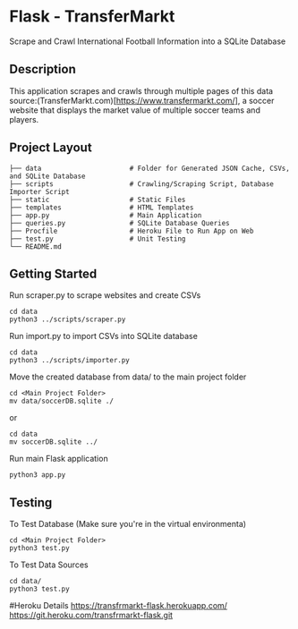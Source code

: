 # Flask - TransferMarkt 
Scrape and Crawl International Football Information into a SQLite Database


## Description
This application scrapes and crawls through multiple pages of this data source:(TransferMarkt.com)[https://www.transfermarkt.com/], a soccer website that displays the market value of multiple soccer teams and players.


## Project Layout
    ├── data                      # Folder for Generated JSON Cache, CSVs, and SQLite Database
    ├── scripts                   # Crawling/Scraping Script, Database Importer Script
    ├── static                    # Static Files
    ├── templates                 # HTML Templates
    ├── app.py                    # Main Application
    ├── queries.py                # SQLite Database Queries
    ├── Procfile                  # Heroku File to Run App on Web
    ├── test.py                   # Unit Testing
    └── README.md

## Getting Started
Run scraper.py to scrape websites and create CSVs
```
cd data
python3 ../scripts/scraper.py
```

Run import.py to import CSVs into SQLite database
```
cd data
python3 ../scripts/importer.py
```

Move the created database from data/ to the main project folder
```
cd <Main Project Folder>
mv data/soccerDB.sqlite ./
```
or
```
cd data
mv soccerDB.sqlite ../
```

Run main Flask application
```
python3 app.py
```

## Testing
To Test Database (Make sure you're in the virtual environmenta)
```
cd <Main Project Folder>
python3 test.py
```

To Test Data Sources

```
cd data/
python3 test.py
```


#Heroku Details
https://transfrmarkt-flask.herokuapp.com/
https://git.heroku.com/transfrmarkt-flask.git



